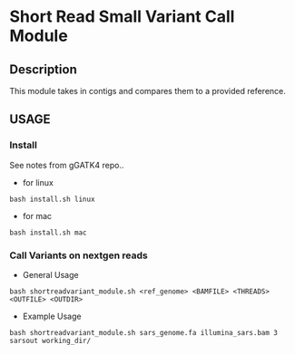 # Short Read Small Variant Call Module

## Description
This module takes in contigs and compares them to a provided reference.

## USAGE

### Install

See notes from gGATK4 repo..

* for linux
```
bash install.sh linux
```

* for mac
```
bash install.sh mac
```

### Call Variants on nextgen reads

* General Usage
```
bash shortreadvariant_module.sh <ref_genome> <BAMFILE> <THREADS> <OUTFILE> <OUTDIR>
```

* Example Usage                                                                 
```                                                                             
bash shortreadvariant_module.sh sars_genome.fa illumina_sars.bam 3 sarsout working_dir/
``` 

